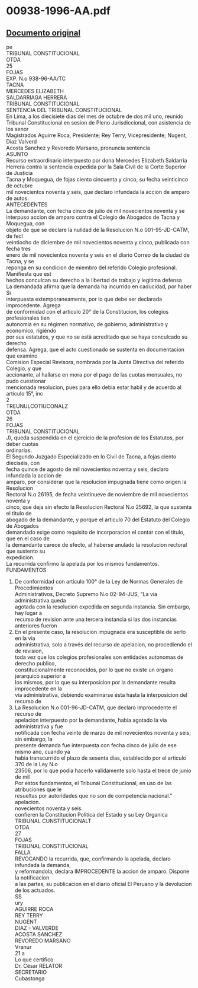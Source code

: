 
00938-1996-AA.pdf
=================
  
[Documento original](https://tc.gob.pe/jurisprudencia/2002/00938-1996-AA.pdf)  
---  
pe  
TRIBUNAL CONSTITUCIONAL  
OTDA  
25  
FOJAS  
EXP. N.o 938-96-AA/TC  
TACNA  
MERCEDES ELIZABETH  
SALDARRIAGA HERRERA  
TRIBUNAL CONSTITUCIONAL  
SENTENCIA DEL TRIBUNAL CONSTITUCIONAL  
En Lima, a los diecisiete dias del mes de octubre de dos mil uno, reunido  
Tribunal Constitucional en sesion de Pleno Jurisdiccional, con asistencia de los senor  
Magistrados Aguirre Roca, Presidente; Rey Terry, Vicepresidente; Nugent, Diaz Valverd  
Acosta Sanchez y Revoredo Marsano, pronuncia sentencia  
ASUNTO  
Recurso extraordinario interpuesto por dona Mercedes Elizabeth Saldarria  
Herrera contra la sentencia expedida por la Sala Civil de la Corte Superior de Justicia  
Tacna y Moquegua, de fojas ciento cincuenta y cinco, su fecha veinticinco de octubre  
mil novecientos noventa y seis, que declaro infundada la accion de amparo de autos.  
ANTECEDENTES  
La demandante, con fecha cinco de julio de mil novecientos noventa y se  
interpuso accion de amparo contra el Colegio de Abogados de Tacna y Moquegua, con  
objeto de que se declare la nulidad de la Resolucion N.o 001-95-JD-CATM, de fecl  
veintiocho de diciembre de mil novecientos noventa y cinco, publicada con fecha tres  
enero de mil novecientos noventa y seis en el diario Correo de la ciudad de Tacna, y se  
reponga en su condicion de miembro del referido Colegio profesional. Manifiesta que est  
hechos conculcan su derecho a la libertad de trabajo y legitima defensa  
La demandada afirma que la demanda ha incurrido en caducidad, por haber Si  
interpuesta extemporaneamente, por lo que debe ser declarada improcedente. Agrega  
de conformidad con el articulo 20° de la Constitucion, los colegios profesionales tien  
autonomia en su régimen normativo, de gobierno, administrativo y economico, rigiéndo  
por sus estatutos, y que no se està acreditado que se haya conculcado su derecho  
defensa. Agrega, que el acto cuestionado se sustenta en documentacion que examino  
Comision Especial Revisora, nombrada por la Junta Directiva del referido Colegio, y que  
accionante, al hallarse en mora por el pago de las cuotas mensuales, no pudo cuestionar  
mencionada resolucion, pues para ello debia estar habil y de acuerdo al articulo 15°, inc  
2  
TREUNULCOTIUCONALZ  
OTDA  
26  
FOJAS  
TRIBUNAL CONSTITUCIONAL  
J), queda suspendida en el ejercicio de la profesion de los Estatutos, por deber cuotas  
ordinarias.  
El Segundo Juzgado Especializado en lo Civil de Tacna, a fojas ciento dieciséis, con  
fecha quince de agosto de mil novecientos noventa y seis, declaro infundada la accion de  
amparo, por considerar que la resolucion impugnada tiene como origen la Resolucion  
Rectoral N.o 26195, de fecha veintinueve de noviembre de mil novecientos noventa y  
cinco, que deja sin efecto la Resolucion Rectoral N.o 25692, la que sustenta el titulo de  
abogado de la demandante, y porque el articulo 70 del Estatuto del Colegio de Abogados  
demandado exige como requisito de incorporacion el contar con el titulo, que en el caso de  
la demandante carece de efecto, al haberse anulado la resolucion rectoral que sustento su  
expedicion.  
La recurrida confirmo la apelada por los mismos fundamentos.  
FUNDAMENTOS  
1. De conformidad con articulo 100° de la Ley de Normas Generales de Procedimientos  
Administrativos, Decreto Supremo N.o 02-94-JUS, "La via administrativa queda  
agotada con la resolucion expedida en segunda instancia. Sin embargo, hay lugar a  
recurso de revision ante una tercera instancia si las dos instancias anteriores fueron  
2. En el presente caso, la resolucion impugnada era susceptible de serlo en la via  
administrativa, solo a través del recurso de apelacion, no procediendo el de revision,  
toda vez que los colegios profesionales son entidades autonomas de derecho publico,  
constitucionalmente reconocidos, por lo que no existe un organo jerarquico superior a  
los mismos, por lo que su interposicion por la demandante resulta improcedente en la  
via administrativa, debiendo examinarse ésta hasta la interposicion del recurso de  
3. La Resolucion N.o 001-96-JD-CATM, que declaro improcedente el recurso de  
apelacion interpuesto por la demandante, habia agotado la via administrativa y fue  
notificada con fecha veinte de marzo de mil novecientos noventa y seis; sin embargo, la  
presente demanda fue interpuesta con fecha cinco de julio de ese mismo ano, cuando ya  
habia transcurrido el plazo de sesenta dias, establecido por el articulo 370 de la Ley N.o  
23506, por lo que podia hacerlo validamente solo hasta el trece de junio de mil  
Por estos fundamentos, el Tribunal Constitucional, en uso de las atribuciones que le  
resueltas por autoridades que no son de competencia nacional."  
apelacion.  
novecientos noventa y seis.  
confieren la Constitucion Politica del Estado y su Ley Organica  
TRIBUNAL CUNSTITUCIONALT  
OTDA  
27  
FOJAS  
TRIBUNAL CONSTITUCIONAL  
FALLA  
REVOCANDO la recurrida, que, confirmando la apelada, declaro infundada la demanda,  
y reformandola, declara IMPROCEDENTE la accion de amparo. Dispone la notificacion  
a las partes, su publicacion en el diario oficial El Peruano y la devolucion de los actuados.  
SS  
ury  
AGUIRRE ROCA  
REY TERRY  
NUGENT  
DIAZ - VALVERDE  
ACOSTA SANCHEZ  
REVOREDO MARSANO  
Vranur  
21 a  
Lo que certifico:  
Dr. César RELATOR  
SECRETARIO  
Cubastonga